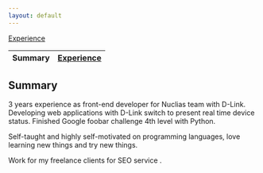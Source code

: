```yaml
---
layout: default
---
```


[Experience](./experience.html)

| Summary | [Experience](./experience.html) |
| ------- | ------------------------------- |
## Summary
3 years experience as front-end developer for Nuclias team with D-Link.
Developing web applications with D-Link switch to present real time device status.
Finished Google foobar challenge 4th level with Python.  
  
Self-taught and highly self-motivated on programming languages, love learning new things and try new things.  
  
Work for my freelance clients for SEO service .  


